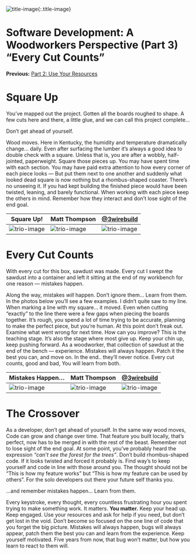 ![title-image](/posts/software_development_a_woodworkers_perspective/images/part3/IMG_3791.jpg){:.title-image}


# Software Development: A Woodworkers Perspective (Part 3) “Every Cut Counts”

**Previous:**
[Part 2: Use Your Resources](https://www.mthomps4.com/blog/software-development-a-woodworkers-perspective-use-your-resources)

# **Square Up**

You’ve mapped out the project. Gotten all the boards roughed to shape. A few cuts here and there, a little glue, and we can call this project complete…

Don’t get ahead of yourself.

Wood moves. Here in Kentucky, the humidity and temperature dramatically change… daily. Even after surfacing the lumber it’s always a good idea to double check with a square. Unless that is, you are after a wobbly, half-jointed, paperweight. Square those pieces up. You may have spent time with each section. You may have paid extra attention to how every corner of each piece looks — But put them next to one another and suddenly what looked dead square is now nothing but a rhombus-shaped coaster. There’s no unseeing it. If you had kept building the finished piece would have been twisted, leaning, and barely functional. When working with each piece keep the others in mind. Remember how they interact and don’t lose sight of the end goal.

 | Square Up!                                                                                     | Matt Thompson                                                                                  | [@3wirebuild](https://instagram.com/3wirebuild)                                                |
 | ---------------------------------------------------------------------------------------------- | ---------------------------------------------------------------------------------------------- | ---------------------------------------------------------------------------------------------- |
 | ![trio-image](/posts/software_development_a_woodworkers_perspective/images/part3/IMG_3789.jpg) | ![trio-image](/posts/software_development_a_woodworkers_perspective/images/part3/IMG_3791.jpg) | ![trio-image](/posts/software_development_a_woodworkers_perspective/images/part3/IMG_3792.jpg) |


# **Every Cut Counts**

With every cut for this box, sawdust was made. Every cut I swept the sawdust into a container and left it sitting at the end of my workbench for one reason — mistakes happen.

Along the way, mistakes *will* happen. Don’t ignore them… Learn from them. In the photos below you’ll see a few examples. I didn’t quite saw to my line. When marking a line with my square… it moved. Even when cutting “exactly” to the line there were a few gaps when piecing the boards together. It’s rough, you spend a lot of time trying to be accurate, planning to make the perfect piece, but you’re human. At this point don’t freak out. Examine what went wrong for next time. How can you improve? This is the teaching stage. It’s also the stage where most give up. Keep your chin up, keep pushing forward. As a woodworker, that collection of sawdust at the end of the bench — experience. Mistakes will always happen. Patch it the best you can, and move on. In the end.. they’ll never notice. Every cut counts, good and bad, You will learn from both.

| Mistakes Happen…                                                                               | Matt Thompson                                                                                  | [@3wirebuild](https://instagram.com/3wirebuild)                                                |
| ---------------------------------------------------------------------------------------------- | ---------------------------------------------------------------------------------------------- | ---------------------------------------------------------------------------------------------- |
| ![trio-image](/posts/software_development_a_woodworkers_perspective/images/part3/IMG_3808.jpg) | ![trio-image](/posts/software_development_a_woodworkers_perspective/images/part3/IMG_3827.jpg) | ![trio-image](/posts/software_development_a_woodworkers_perspective/images/part3/IMG_3834.jpg) |

# **The Crossover**

As a developer, don’t get ahead of yourself. In the same way wood moves, Code can grow and change over time. That feature you built locally, that’s perfect, now has to be merged in with the rest of the beast. Remember not to lose sight of the end goal. At some point, you’ve probably heard the expression *“can’t see the forest for the trees”*. Don’t build rhombus-shaped code. If it looks twisted and forced it probably is. Find way’s to keep yourself and code in line with those around you. The thought should not be “This is how my feature works” but “This is how my feature can be used by others”. For the solo developers out there your future self thanks you.

…and remember mistakes happen… Learn from them.

Every keystroke, every thought, every countless frustrating hour you spent trying to make something work. It matters. **You matter.** Keep your head up. Keep engaged. Use your resources and ask for help if you need, but don’t get lost in the void. Don’t become so focused on the one line of code that you forget the big picture. Mistakes will always happen, bugs will always appear, patch them the best you can and learn from the experience. Keep yourself motivated. Five years from now, that bug won’t matter, but how you learn to react to them will.